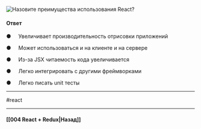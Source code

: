 ![Назовите преимущества использования React?](https://youtu.be/81yRgVQ1ciM?t=170)

#### Ответ


●     Увеличивает производительность отрисовки приложений

●     Может использоваться и на клиенте и на сервере

●     Из-за JSX читаемость кода увеличивается

●     Легко интегрировать с другими фреймворками

●     Легко писать unit тесты

____
#react

____

#### [[004 React + Redux|Назад]]